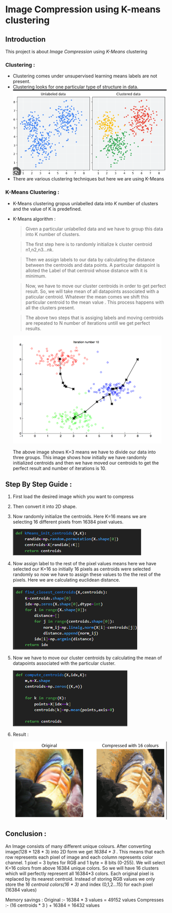 # Image Compression using K-means clustering 
## Introduction 
This project is about *Image Compression* using *K-Means* clustering
### Clustering :
- Clustering comes under unsupervised learning means labels are not present.
- Clustering looks for one particular type of structure in data.
  ![](https://github.com/Srishti002/Image-Compression-using-K-means-clustering/blob/main/Images/Screenshot%202024-11-04%20154243.png)
- There are various clustering techniques but here we are using K-Means

### K-Means Clustering :
- K-Means clustering gropus unlabelled data into *K* number of clusters and the value of K is predefined.
- K-Means algorithm :
  
  > Given a particular unlabelled data and we have to group this data into K number of clusters.
  
  > The first step here is to randomly initialize k cluster centroid n1,n2,n3...nk.

  > Then we assign labels to our data by calculating the distance between the centroids and data points. A particular datapoint is alloted the Label of that centroid whose distance with it is minimum.
  
  > Now, we have to move our cluster centroids in order to get perfect result. So, we will take mean of all datapoints associated with a paticular centroid. Whatever the mean comes we shift this particular centroid to the mean value . This process happens with all the clusters present.

  > The above two steps that is assiging labels and moving centroids are repeated to N number of iterations untill we get perfect results.

  ![](https://github.com/Srishti002/Image-Compression-using-K-means-clustering/blob/main/Images/Screenshot%202024-11-04%20160532.png)

  The above image shows K=3 means we have to divide our data into three groups. This image shows how initially we have randomly initialized centroids and then we have moved our centroids to get the perfect result and number of iterations is 10.

## Step By Step Guide :

1. First load the desired image which you want to compress
2. Then convert it into 2D shape.
3. Now randomly initialize the centroids. Here K=16 means we are selecting 16 different pixels from 16384 pixel values.
   
   ![](https://github.com/Srishti002/Image-Compression-using-K-means-clustering/blob/main/Images/Screenshot%202024-11-04%20164657.png)

4. Now assign label to the rest of the pixel values means here we have selected our K=16 so initially 16 pixels as centroids were selected randomly so now we have to assign these values to the the rest of the pixels. Here we are calculating euclidean distance.

   ![](https://github.com/Srishti002/Image-Compression-using-K-means-clustering/blob/main/Images/Screenshot%202024-11-04%20164847.png)

6. Now we have to move our cluster centroids by calculating the mean of datapoints associated with the particular cluster.

   ![](https://github.com/Srishti002/Image-Compression-using-K-means-clustering/blob/main/Images/Screenshot%202024-11-04%20170251.png)

7. Result :

   ![](https://github.com/Srishti002/Image-Compression-using-K-means-clustering/blob/main/Images/Screenshot%202024-11-04%20184547.png)

## Conclusion :
An Image consists of many different unique colours. After converting image(128 * 128 * 3) into 2D form we get *16384 * 3* . This means that each row represents each pixel of image and each column represents color channel. 1 pixel = 3 bytes for RGB and 1 byte = 8 bits (0-255). We will select K=16 colors from above 16384 unique colors. So we will have 16 clusters which will perfectly represent all 16384*3 colors. Each original pixel is replaced by its nearest centroid. Instead of storing RGB values we only store the *16 centroid colors(16 * 3)* and index (0,1,2...15) for each pixel (16384 values)

Memory savings :
Original :- 16384 * 3 values = 49152 values
Compresses :- (16 centroids * 3 ) + 16384 = 16432 values

